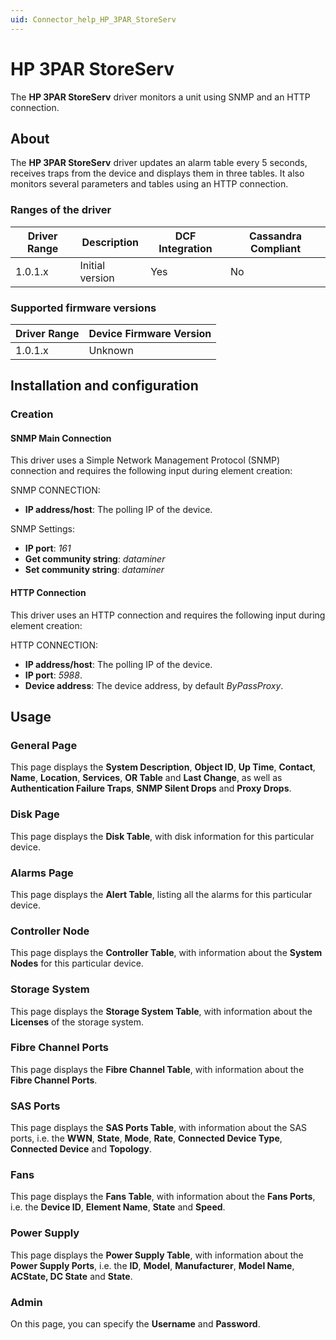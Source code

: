 ```yaml
---
uid: Connector_help_HP_3PAR_StoreServ
---
```


# HP 3PAR StoreServ

The **HP 3PAR StoreServ** driver monitors a unit using SNMP and an HTTP connection.

## About

The **HP 3PAR StoreServ** driver updates an alarm table every 5 seconds, receives traps from the device and displays them in three tables.
It also monitors several parameters and tables using an HTTP connection.

### Ranges of the driver

| **Driver Range** | **Description** | **DCF Integration** | **Cassandra Compliant** |
|------------------|-----------------|---------------------|-------------------------|
| 1.0.1.x          | Initial version | Yes                 | No                      |

### Supported firmware versions

| **Driver Range** | **Device Firmware Version** |
|------------------|-----------------------------|
| 1.0.1.x          | Unknown                     |

## Installation and configuration

### Creation

#### SNMP Main Connection

This driver uses a Simple Network Management Protocol (SNMP) connection and requires the following input during element creation:

SNMP CONNECTION:

- **IP address/host**: The polling IP of the device.

SNMP Settings:

- **IP port**: *161*
- **Get community string**: *dataminer*
- **Set community string**: *dataminer*

#### HTTP Connection

This driver uses an HTTP connection and requires the following input during element creation:

HTTP CONNECTION:

- **IP address/host**: The polling IP of the device.
- **IP port**: *5988*.
- **Device address**: The device address, by default *ByPassProxy*.

## Usage

### General Page

This page displays the **System Description**, **Object ID**, **Up Time**, **Contact**, **Name**, **Location**, **Services**, **OR Table** and **Last Change**, as well as **Authentication Failure Traps**, **SNMP Silent Drops** and **Proxy Drops**.

### Disk Page

This page displays the **Disk Table**, with disk information for this particular device.

### Alarms Page

This page displays the **Alert Table**, listing all the alarms for this particular device.

### Controller Node

This page displays the **Controller Table**, with information about the **System Nodes** for this particular device.

### Storage System

This page displays the **Storage System Table**, with information about the **Licenses** of the storage system.

### Fibre Channel Ports

This page displays the **Fibre Channel Table**, with information about the **Fibre Channel Ports**.

### SAS Ports

This page displays the **SAS Ports Table**, with information about the SAS ports, i.e. the **WWN**, **State**, **Mode**, **Rate**, **Connected Device Type**, **Connected Device** and **Topology**.

### Fans

This page displays the **Fans Table**, with information about the **Fans Ports**, i.e. the **Device ID**, **Element Name**, **State** and **Speed**.

### Power Supply

This page displays the **Power Supply Table**, with information about the **Power Supply Ports**, i.e. the **ID**, **Model**, **Manufacturer**, **Model Name**, **ACState, DC State** and **State**.

### Admin

On this page, you can specify the **Username** and **Password**.
